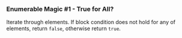 ### Enumerable Magic #1 - True for All?

Iterate through elements. If block condition does not hold for any of elements, return `false`, otherwise return `true`.